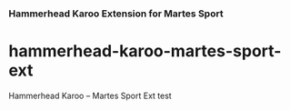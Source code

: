 ### Hammerhead Karoo Extension for Martes Sport 

# hammerhead-karoo-martes-sport-ext
Hammerhead Karoo – Martes Sport Ext test
